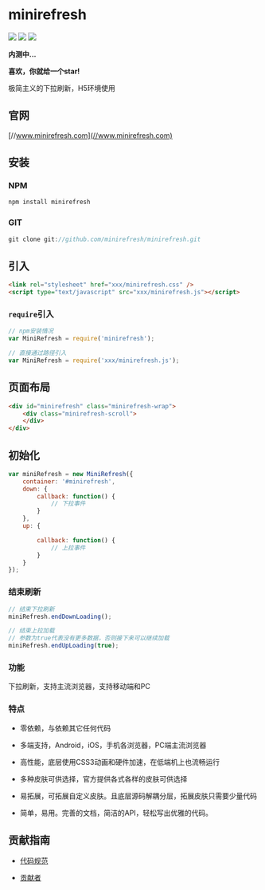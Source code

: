 # minirefresh

[![](https://img.shields.io/npm/dm/minirefresh.svg)](https://www.npmjs.com/package/minirefresh)
[![](https://img.shields.io/npm/v/minirefresh.svg)](https://www.npmjs.com/package/minirefresh)
[![](https://img.shields.io/npm/l/minirefresh.svg)](https://www.npmjs.com/package/minirefresh)

__内测中...__

__喜欢，你就给一个star!__

极简主义的下拉刷新，H5环境使用

## 官网

[//www.minirefresh.com](//www.minirefresh.com)

## 安装

### NPM

```js
npm install minirefresh
```

### GIT

```js
git clone git://github.com/minirefresh/minirefresh.git
```

## 引入

```html
<link rel="stylesheet" href="xxx/minirefresh.css" />
<script type="text/javascript" src="xxx/minirefresh.js"></script>
```

### `require`引入

```js
// npm安装情况
var MiniRefresh = require('minirefresh');
```

```js
// 直接通过路径引入
var MiniRefresh = require('xxx/minirefresh.js');
```

## 页面布局

```html
<div id="minirefresh" class="minirefresh-wrap">
    <div class="minirefresh-scroll">        
    </div>
</div>
```

## 初始化

```js
var miniRefresh = new MiniRefresh({
    container: '#minirefresh',
    down: {
        callback: function() {
            // 下拉事件
        }
    },
    up: {

        callback: function() {
            // 上拉事件
        }
    }
});
```

### 结束刷新

```js
// 结束下拉刷新
miniRefresh.endDownLoading();
```

```js
// 结束上拉加载
// 参数为true代表没有更多数据，否则接下来可以继续加载
miniRefresh.endUpLoading(true);
```

### 功能

下拉刷新，支持主流浏览器，支持移动端和PC

### 特点

- 零依赖，与依赖其它任何代码

- 多端支持，Android，iOS，手机各浏览器，PC端主流浏览器

- 高性能，底层使用CSS3动画和硬件加速，在低端机上也流畅运行

- 多种皮肤可供选择，官方提供各式各样的皮肤可供选择

- 易拓展，可拓展自定义皮肤。且底层源码解耦分层，拓展皮肤只需要少量代码

- 简单，易用。完善的文档，简洁的API，轻松写出优雅的代码。

## 贡献指南

- [代码规范](coderule.md)

- [贡献者](contributor.md)
